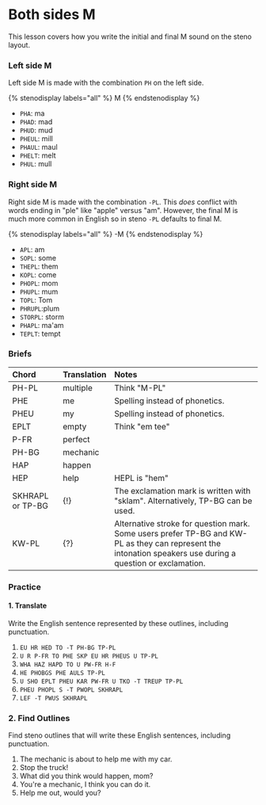 # Both sides M

This lesson covers how you write the initial and final M sound on the steno layout.

### Left side M

Left side M is made with the combination `PH` on the left side.

{% stenodisplay labels="all" %}
M
{% endstenodisplay %}

* `PHA`: ma
* `PHAD`: mad
* `PHUD`: mud
* `PHEUL`: mill
* `PHAUL`: maul
* `PHELT`: melt
* `PHUL`: mull

### Right side M

Right side M is made with the combination `-PL`. This _does_ conflict with words ending in "ple" like "apple" versus "am". However, the final M is much more common in English so in steno `-PL` defaults to final M.

{% stenodisplay labels="all" %}
-M
{% endstenodisplay %}

* `APL`: am
* `SOPL`: some
* `THEPL`: them
* `KOPL`: come
* `PHOPL`: mom
* `PHUPL`: mum
* `TOPL`: Tom
* `PHRUPL`:plum
* `STORPL`: storm
* `PHAPL`: ma'am
* `TEPLT`: tempt

### Briefs

| Chord            | Translation | Notes                                                                                                                                                       |
|:-----------------|:------------|:------------------------------------------------------------------------------------------------------------------------------------------------------------|
| PH-PL            | multiple    | Think "M-PL"                                                                                                                                                |
| PHE              | me          | Spelling instead of phonetics.                                                                                                                              |
| PHEU             | my          | Spelling instead of phonetics.                                                                                                                              |
| EPLT             | empty       | Think "em tee"                                                                                                                                              |
| P-FR             | perfect     |                                                                                                                                                             |
| PH-BG            | mechanic    |                                                                                                                                                             |
| HAP              | happen      |                                                                                                                                                             |
| HEP              | help        | HEPL is "hem"                                                                                                                                               |
| SKHRAPL or TP-BG | {!}         | The exclamation mark is written with "sklam". Alternatively, TP-BG can be used.                                                                             |
| KW-PL            | {?}         | Alternative stroke for question mark. Some users prefer TP-BG and KW-PL as they can represent the intonation speakers use during a question or exclamation. |

### Practice

#### 1. Translate

Write the English sentence represented by these outlines, including punctuation.

1. `EU HR HED TO -T PH-BG TP-PL`
2. `U R P-FR TO PHE SKP EU HR PHEUS U TP-PL`
3. `WHA HAZ HAPD TO U PW-FR H-F`
4. `HE PHOBGS PHE AULS TP-PL`
5. `U SHO EPLT PHEU KAR PW-FR U TKO -T TREUP TP-PL`
6. `PHEU PHOPL S -T PWOPL SKHRAPL`
7. `LEF -T PWUS SKHRAPL`

### 2. Find Outlines

Find steno outlines that will write these English sentences, including punctuation.

1. The mechanic is about to help me with my car.
2. Stop the truck!
3. What did you think would happen, mom?
4. You're a mechanic, I think you can do it.
5. Help me out, would you?
